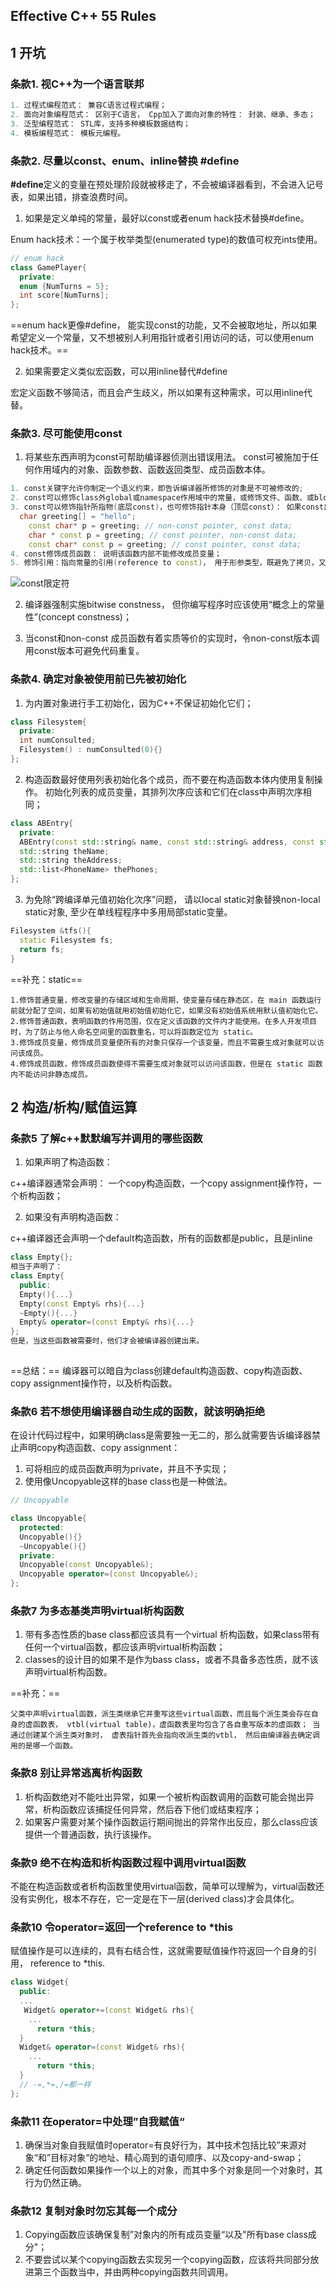## Effective C++ 55 Rules

## 1 开坑

### 条款1. 视C++为一个语言联邦

```c++
1. 过程式编程范式： 兼容C语言过程式编程；
2. 面向对象编程范式： 区别于C语言， Cpp加入了面向对象的特性： 封装、继承、多态；
3. 泛型编程范式： STL库，支持多种模板数据结构；
4. 模板编程范式： 模板元编程。
```

### 条款2. 尽量以const、enum、inline替换 #define

**#define**定义的变量在预处理阶段就被移走了，不会被编译器看到，不会进入记号表，如果出错，排查浪费时间。

1. 如果是定义单纯的常量，最好以const或者enum hack技术替换#define。

Enum hack技术：一个属于枚举类型(enumerated type)的数值可权充ints使用。

```c++
// enum hack
class GamePlayer{
  private:
  enum {NumTurns = 5};
  int score[NumTurns]; 
};
```

==enum hack更像#define， 能实现const的功能，又不会被取地址，所以如果希望定义一个常量，又不想被别人利用指针或者引用访问的话，可以使用enum hack技术。==

2. 如果需要定义类似宏函数，可以用inline替代#define

宏定义函数不够简洁，而且会产生歧义，所以如果有这种需求，可以用inline代替。

### 条款3. 尽可能使用const

1. 将某些东西声明为const可帮助编译器侦测出错误用法。 const可被施加于任何作用域内的对象、函数参数、函数返回类型、成员函数本体。

```c++
1. const关键字允许你制定一个语义约束，即告诉编译器所修饰的对象是不可被修改的;
2. const可以修饰class外global或namespace作用域中的常量，或修饰文件、函数、或block scope作用域中声明的static对象； 可以修饰类内部static和non-static成员变量；
3. const可以修饰指针所指物(底层const)，也可修饰指针本身（顶层const）： 如果const出现在*号左边， 所指物为const； 如果出现在*号右边， 指针本身为const； 出现在*号两边则两者都是const。
  char greeting[] = "hello";
	const char* p = greeting; // non-const pointer, const data;
	char * const p = greeting; // const pointer, non-const data;
	const char* const p = greeting; // const pointer, const data;
4. const修饰成员函数： 说明该函数内部不能修改成员变量；
5. 修饰引用：指向常量的引用(reference to const)， 用于形参类型，既避免了拷贝，又避免了函数对值的修改。
```

![const限定符](/Users/lishundong/Code/AntlrIntro/const限定符.png)

2. 编译器强制实施bitwise constness， 但你编写程序时应该使用“概念上的常量性”(concept constness)；

3. 当const和non-const 成员函数有着实质等价的实现时，令non-const版本调用const版本可避免代码重复。

### 条款4. 确定对象被使用前已先被初始化

1. 为内置对象进行手工初始化，因为C++不保证初始化它们；

```c++
class Filesystem{
  private:
  int numConsulted;
  Filesystem() : numConsulted(0){}
};
```

2. 构造函数最好使用列表初始化各个成员，而不要在构造函数本体内使用复制操作。 初始化列表的成员变量，其排列次序应该和它们在class中声明次序相同；

```c++
class ABEntry{
  private:
  ABEntry(const std::string& name, const std::string& address, const std::list<PhoneNumber>& phones): theName(name), theAddress(address), thePhones(phones){}
  std::string theName;
  std::string theAddress;
  std::list<PhoneName> thePhones;
};
```

3. 为免除“跨编译单元值初始化次序”问题， 请以local static对象替换non-local static对象, 至少在单线程程序中多用局部static变量。

```c++
Filesystem &tfs(){
  static Filesystem fs;
  return fs;
}
```

==补充：static==

```
1.修饰普通变量，修改变量的存储区域和生命周期，使变量存储在静态区，在 main 函数运行前就分配了空间，如果有初始值就用初始值初始化它，如果没有初始值系统用默认值初始化它。
2.修饰普通函数，表明函数的作用范围，仅在定义该函数的文件内才能使用。在多人开发项目时，为了防止与他人命名空间里的函数重名，可以将函数定位为 static。
3.修饰成员变量，修饰成员变量使所有的对象只保存一个该变量，而且不需要生成对象就可以访问该成员。
4.修饰成员函数，修饰成员函数使得不需要生成对象就可以访问该函数，但是在 static 函数内不能访问非静态成员。
```

## 2 构造/析构/赋值运算

### 条款5 了解c++默默编写并调用的哪些函数

1. 如果声明了构造函数：

c++编译器通常会声明： 一个copy构造函数，一个copy assignment操作符，一个析构函数；

2. 如果没有声明构造函数：

c++编译器还会声明一个default构造函数，所有的函数都是public，且是inline

```c++
class Empty{};
相当于声明了：
class Empty{
  public:
  Empty(){...}
  Empty(const Empty& rhs){...}
  ~Empty(){...}
  Empty& operator=(const Empty& rhs){...}
};
但是，当这些函数被需要时，他们才会被编译器创建出来。
 
```

==总结：== 编译器可以暗自为class创建default构造函数、copy构造函数、copy assignment操作符，以及析构函数。

### 条款6 若不想使用编译器自动生成的函数，就该明确拒绝

在设计代码过程中，如果明确class是需要独一无二的，那么就需要告诉编译器禁止声明copy构造函数、copy assignment：

1. 可将相应的成员函数声明为private，并且不予实现；
2. 使用像Uncopyable这样的base class也是一种做法。

```c++
// Uncopyable

class Uncopyable{
  protected:
  Uncopyable(){}
  ~Uncopyable(){}
  private:
  Uncopyable(const Uncopyable&);
  Uncopyable operator=(const Uncopyable&);
};
```

### 条款7 为多态基类声明virtual析构函数

1. 带有多态性质的base class都应该具有一个virtual 析构函数，如果class带有任何一个virtual函数，都应该声明virtual析构函数；
2. classes的设计目的如果不是作为bass class，或者不具备多态性质，就不该声明virtual析构函数。

==补充：==

```
父类中声明virtual函数，派生类继承它并重写这些virtual函数，而且每个派生类会存在自身的虚函数表， vtbl(virtual table)，虚函数表里均包含了各自重写版本的虚函数； 当通过创建某个派生类对象时， 虚表指针首先会指向改派生类的vtbl， 然后由编译器去确定调用的是哪一个函数。
```

### 条款8 别让异常逃离析构函数

1. 析构函数绝对不能吐出异常，如果一个被析构函数调用的函数可能会抛出异常，析构函数应该捕捉任何异常，然后吞下他们或结束程序；
2. 如果客户需要对某个操作函数运行期间抛出的异常作出反应，那么class应该提供一个普通函数，执行该操作。

### 条款9 绝不在构造和析构函数过程中调用virtual函数

不能在构造函数或者析构函数里使用virtual函数，简单可以理解为，virtual函数还没有实例化，根本不存在，它一定是在下一层(derived class)才会具体化。

### 条款10 令operator=返回一个reference to *this

赋值操作是可以连续的，具有右结合性，这就需要赋值操作符返回一个自身的引用， reference to *this.

```c++
class Widget{
  public:
  ...
   Widget& operator+=(const Widget& rhs){
    ...
      return *this;
  }
  Widget& operator=(const Widget& rhs){
    ...
      return *this;
  }
  // -=,*=,/=都一样
};
```

### 条款11 在operator=中处理”自我赋值“

1. 确保当对象自我赋值时operator=有良好行为，其中技术包括比较”来源对象“和”目标对象“的地址、精心周到的语句顺序、以及copy-and-swap；
2. 确定任何函数如果操作一个以上的对象，而其中多个对象是同一个对象时，其行为仍然正确。

### 条款12 复制对象时勿忘其每一个成分

1. Copying函数应该确保复制”对象内的所有成员变量“以及"所有base class成分"；
2. 不要尝试以某个copying函数去实现另一个copying函数，应该将共同部分放进第三个函数当中，并由两种copying函数共同调用。

